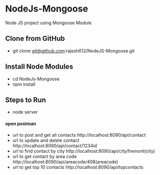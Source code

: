 # NodeJs-Mongoose
Node JS project using Mongoose Module
## Clone from GitHub
- git clone git@github.com:rajesh612/NodeJS-Mongoose.git

## Install Node Modules
- cd NodeJs-Mongoose
- npm install

## Steps to Run
- node server

#### open postman
- url to post and get all contacts http://localhost:8090/api/contact
- url to update and delete contact http://localhost:8090/api/contact/1234id
- url to find contact by city http://localhost:8090/api/city/fremont(city)
- url to get contact by area code http://localhost:8090/api/areacode/408(areacode)
- url to get top 10 contacts http://localhost:8090/api/topcontacts